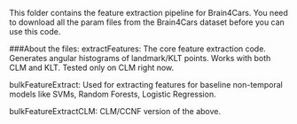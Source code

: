 This folder contains the feature extraction pipeline for Brain4Cars. You need to download all the param files from the Brain4Cars dataset before you can use this code.

###About the files:
extractFeatures: The core feature extraction code. Generates angular histograms of landmark/KLT points. Works with both CLM and KLT. Tested only on CLM right now.

bulkFeatureExtract: Used for extracting features for baseline non-temporal models like SVMs, Random Forests, Logistic Regression.

bulkFeatureExtractCLM: CLM/CCNF version of the above.